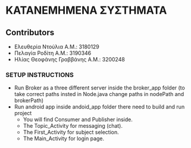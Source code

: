 # ΚΑΤΑΝΕΜΗΜΕΝΑ ΣΥΣΤΗΜΑΤΑ

## Contributors
* Ελευθερία Ντούλια Α.Μ.: 3180129
* Πελαγία Ροδίτη Α.Μ.: 3190346
* Ηλίας Θεοφάνης Γραββάνης Α.Μ.: 3200248


### SETUP INSTRUCTIONS
* Run Broker as a three different server inside the broker_app folder (to take correct paths insted in Node.java change paths in nodePath and brokerPath)
* Run android app inside andoid_app folder there need to build and run project
    * You will find Consumer and Publisher inside.
    * The Topic_Activity for messaging (chat).
    * The First_Activity for subject selection. 
    * The Main_Activity for login page.


